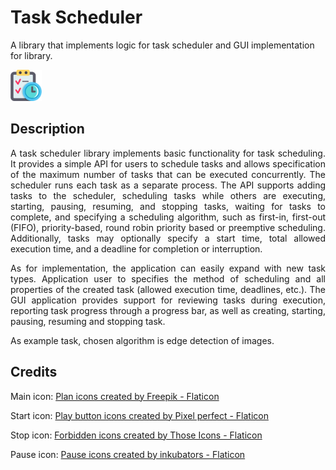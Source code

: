 # Task Scheduler

A library that implements logic for task scheduler and GUI implementation for library.

<img src="TaskSchedulerImplementation/src/main/resources/qu4lizz/taskscheduler_implementation/gui/icons/main_icon.png" alt="Task scheduler icon" width="50"/>

## Description

<p align="justify"> A task scheduler library implements basic functionality for task scheduling. It provides a simple API for users to schedule tasks and allows specification of the maximum number of tasks that can be executed concurrently. The scheduler runs each task as a separate process. The API supports adding tasks to the scheduler, scheduling tasks while others are executing, starting, pausing, resuming, and stopping tasks, waiting for tasks to complete, and specifying a scheduling algorithm, such as first-in, first-out (FIFO), priority-based, round robin priority based or preemptive scheduling. Additionally, tasks may optionally specify a start time, total allowed execution time, and a deadline for completion or interruption. </p>

<p align="justify"> As for implementation, the application can easily expand with new task types. Application user to specifies the method of scheduling and all properties of the created task (allowed execution time, deadlines, etc.). The GUI application provides support for reviewing tasks during execution, reporting task progress through a progress bar, as well as creating, starting, pausing, resuming and stopping task. </p>

As example task, chosen algorithm is edge detection of images.

## Credits

Main icon: <a href="https://www.flaticon.com/free-icons/plan" title="plan icons">Plan icons created by Freepik - Flaticon</a>

Start icon: <a href="https://www.flaticon.com/free-icons/play-button" title="play button icons">Play button icons created by Pixel perfect - Flaticon</a>

Stop icon: <a href="https://www.flaticon.com/free-icons/forbidden" title="forbidden icons">Forbidden icons created by Those Icons - Flaticon</a>

Pause icon: <a href="https://www.flaticon.com/free-icons/pause" title="pause icons">Pause icons created by inkubators - Flaticon</a>